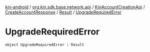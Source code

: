 [kin-android](../../../../index.md) / [org.kin.sdk.base.network.api](../../../index.md) / [KinAccountCreationApi](../../index.md) / [CreateAccountResponse](../index.md) / [Result](index.md) / [UpgradeRequiredError](./-upgrade-required-error.md)

# UpgradeRequiredError

`object UpgradeRequiredError : Result`